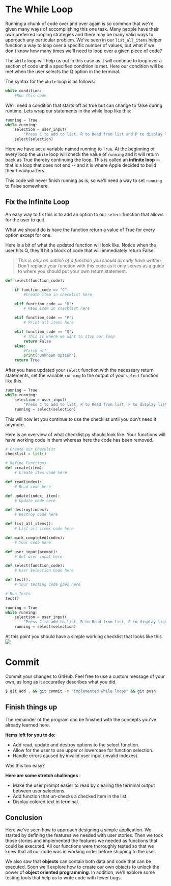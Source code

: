 # The While Loop

Running a chunk of code over and over again is so common that we're given many ways of accomplishing this one task. Many people have their own preferred looping strategies and there may be many valid ways to approach any particular problem. We've seen in our `list_all_items` helper function a way to loop over a specific number of values, but what if we don't know how many times we'll need to loop over a given piece of code?

The `while` loop will help us out in this case as it will continue to loop over a section of code until a specified condition is met. Here our condition will be met when the user selects the Q option in the terminal.

 The syntax for the `while` loop is as follows:

```python
while condition:
    #Run this code
```

We'll need a condition that starts off as true but can change to false during runtime.
Lets wrap our statements in the while loop like this:

```python
running = True
while running:
    selection = user_input(
        "Press C to add to list, R to Read from list and P to display list")
    select(selection)

```

Here we have set a variable named running to ```True```. At the beginning of every loop the `while` loop will check the value of `running` and it will return back as True thereby continuing the loop. This is called an **infinite loop** -- that is a loop that does not end -- and it is where Apple decided to build their headquarters.

This code will never finish running as is, so we'll need a way to set `running` to False somewhere.

## Fix the Infinite Loop

An easy way to fix this is to add an option to our `select` function that allows for the user to quit.

What we should do is have the function return a value of True for every option except for one.

Here is a bit of what the updated function will look like.
Notice when the user hits Q, they'll hit a block of code that will immediately return False.

>*This is only an outline of a function you should already have written.* Don't replace your function with this code as it only serves as a guide to where you should put your own return statement.

```python
def select(function_code):

    if function_code == "C":
        #Create item in checklist here

    elif function_code == "R":
        # Read item in checklist here

    elif function_code == "P":
        # Print all items here

    elif function_code == "Q":
        # This is where we want to stop our loop
        return False
    else:
        #Catch all
        print("Unknown Option")
    return True
```

After you have updated your `select` function with the necessary return statements, set the variable `running` to the output of your `select` function like this.

```python
running = True
while running:
    selection = user_input(
        "Press C to add to list, R to Read from list, P to display list, and Q to quit")
    running = select(selection)
```

This will now let you continue to use the checklist until you don't need it anymore.

Here is an overview of what checklist.py should look like. Your functions will have working code in them whereas here the code has been removed.

```python
# Create our Checklist
checklist = list()

# Define Functions
def create(item):
    # Create item code here

def read(index):
    # Read code here

def update(index, item):
    # Update code here

def destroy(index):
    # Destroy code here

def list_all_items():
    # List all items code here

def mark_completed(index):
    # Your code here

def user_input(prompt):
    # Get user input here

def select(function_code):
    # User Selection Code here

def test():
    # Your testing code goes here

# Run Tests
test()

running = True
while running:
    selection = user_input(
        "Press C to add to list, R to Read from list, P to display list, and Q to quit")
    running = select(selection)
```

At this point you should have a simple working checklist that looks like this
![](rainbow_checklist_running.gif)

# Commit

Commit your changes to GitHub. Feel free to use a custom message of your own, as long as it accuratley describes what you did.

```bash
$ git add . && git commit -m "implemented while loops" && git push
```

## Finish things up

The remainder of the program can be finished with the concepts you've already learned here.

**Items left for you to do:**

* Add read, update and destroy options to the select function.
* Allow for the user to use upper or lowercase for function selection.
* Handle errors caused by invalid user input (invalid indexes).

Was this too easy?

**Here are some stretch challenges** :

* Make the user prompt easier to read by clearing the terminal output between user selections.
* Add function that un-checks a checked item in the list.
* Display colored text in terminal.

## Conclusion

Here we've seen how to approach designing a simple application. We started by defining the features we needed with user stories. Then we took those stories and implemented the features we needed as functions that could be executed. All our functions were thoroughly tested so that we knew that all our code was in working order before shipping to the user.

We also saw that **objects** can contain both data and code that can be executed. Soon we'll explore how to create our own objects to unlock the power of **object oriented programming**. In addition, we'll explore some testing tools that help us to write code with fewer bugs.
